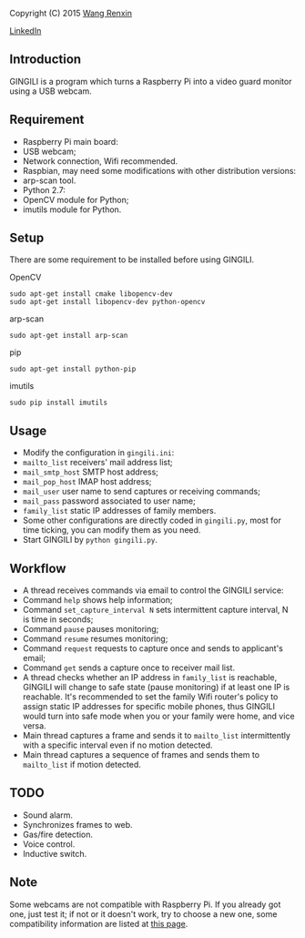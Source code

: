 Copyright (C) 2015 [Wang Renxin](https://twitter.com/wangrenxin)

[LinkedIn](https://cn.linkedin.com/pub/wang-renxin/43/494/20)

## Introduction

GINGILI is a program which turns a Raspberry Pi into a video guard monitor using a USB webcam.

## Requirement
 * Raspberry Pi main board:
  * USB webcam;
  * Network connection, Wifi recommended.
 * Raspbian, may need some modifications with other distribution versions:
  * arp-scan tool.
 * Python 2.7:
  * OpenCV module for Python;
  * imutils module for Python.

## Setup
There are some requirement to be installed before using GINGILI.

OpenCV

    sudo apt-get install cmake libopencv-dev
    sudo apt-get install libopencv-dev python-opencv

arp-scan

    sudo apt-get install arp-scan

pip

    sudo apt-get install python-pip

imutils

    sudo pip install imutils

## Usage
 * Modify the configuration in `gingili.ini`:
  * `mailto_list` receivers' mail address list;
  * `mail_smtp_host` SMTP host address;
  * `mail_pop_host` IMAP host address;
  * `mail_user` user name to send captures or receiving commands;
  * `mail_pass` password associated to user name;
  * `family_list` static IP addresses of family members.
 * Some other configurations are directly coded in `gingili.py`, most for time ticking, you can modify
 them as you need.
 * Start GINGILI by `python gingili.py`.

## Workflow
 * A thread receives commands via email to control the GINGILI service:
  * Command `help` shows help information;
  * Command `set_capture_interval N` sets intermittent capture interval, N is time in seconds;
  * Command `pause` pauses monitoring;
  * Command `resume` resumes monitoring;
  * Command `request` requests to capture once and sends to applicant's email;
  * Command `get` sends a capture once to receiver mail list.
 * A thread checks whether an IP address in `family_list` is reachable, GINGILI will change to safe state
 (pause monitoring) if at least one IP is reachable. It's recommended to set the family Wifi router's
 policy to assign static IP addresses for specific mobile phones, thus GINGILI would turn into safe mode
 when you or your family were home, and vice versa.
 * Main thread captures a frame and sends it to `mailto_list` intermittently with a specific interval even
 if no motion detected.
 * Main thread captures a sequence of frames and sends them to `mailto_list` if motion detected.

## TODO
 * Sound alarm.
 * Synchronizes frames to web.
 * Gas/fire detection.
 * Voice control.
 * Inductive switch.

## Note
Some webcams are not compatible with Raspberry Pi. If you already got one, just test it; if not or it
doesn't work, try to choose a new one, some compatibility information are listed at
[this page](http://elinux.org/RPi_USB_Webcams).
